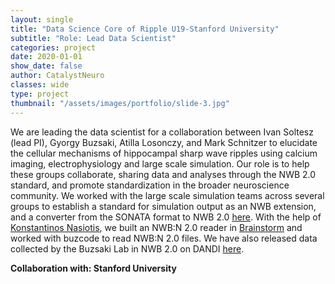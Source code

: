 ```yaml
---
layout: single
title: "Data Science Core of Ripple U19-Stanford University"
subtitle: "Role: Lead Data Scientist"
categories: project
date: 2020-01-01
show_date: false
author: CatalystNeuro
classes: wide
type: project
thumbnail: "/assets/images/portfolio/slide-3.jpg"
---
```


We are leading the data scientist for a collaboration between Ivan Soltesz (lead PI), Gyorgy Buzsaki, Atilla Losonczy, and Mark Schnitzer to elucidate the cellular mechanisms of hippocampal sharp wave ripples using calcium imaging, electrophysiology and large scale simulation. Our role is to help these groups collaborate, sharing data and analyses through the NWB 2.0 standard, and promote standardization in the broader neuroscience community. We worked with the large scale simulation teams across several groups to establish a standard for simulation output as an NWB extension, and a converter from the SONATA format to NWB 2.0 [here](https://github.com/catalystneuro/ndx-simulation-output). With the help of [Konstantinos Nasiotis](http://www.catalystneuro.com/our_team/konstantinos-nasiotis/), we built an NWB:N 2.0 reader in [Brainstorm](https://neuroimage.usc.edu/brainstorm/Introduction) and worked with buzcode to read NWB:N 2.0 files. We have also released data collected by the Buzsaki Lab in NWB 2.0 on DANDI [here](https://dandiarchive.org/dandiset/000003/draft).

<strong>Collaboration with: Stanford University<strong>